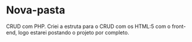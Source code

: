 # Nova-pasta
CRUD com PHP.
Criei a estruta para o CRUD com os HTML:5  com o front-end, logo estarei postando o projeto por completo.
